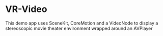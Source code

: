 # VR-Video
This demo app uses SceneKit, CoreMotion and a VideoNode to display a stereoscopic movie theater environment wrapped around an AVPlayer
